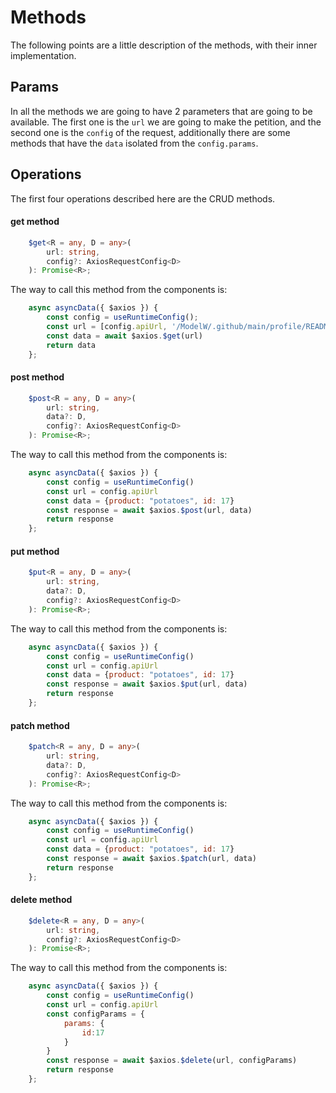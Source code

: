 # Methods

The following points are a little description of the methods, with
their inner implementation.

## Params
In all the methods we are going to have 2 parameters that are going to be available.
The first one is the `url` we are going to make the petition, and the second one is the `config`
of the request, additionally there are some methods that have the `data` isolated from the `config.params`.

## Operations
The first four operations described here are the CRUD methods.

#### get method 

```typescript
    $get<R = any, D = any>(
        url: string,
        config?: AxiosRequestConfig<D>
    ): Promise<R>;
```
The way to call this method from the components is:
```javascript
    async asyncData({ $axios }) {
        const config = useRuntimeConfig();
        const url = [config.apiUrl, '/ModelW/.github/main/profile/README.md'].join("")
        const data = await $axios.$get(url)
        return data
    };
```

#### post method

```typescript
    $post<R = any, D = any>(
        url: string,
        data?: D,
        config?: AxiosRequestConfig<D>
    ): Promise<R>;
```
The way to call this method from the components is:
```javascript
    async asyncData({ $axios }) {
        const config = useRuntimeConfig()
        const url = config.apiUrl
        const data = {product: "potatoes", id: 17}
        const response = await $axios.$post(url, data)
        return response
    };
```

#### put method 

```typescript
    $put<R = any, D = any>(
        url: string,
        data?: D,
        config?: AxiosRequestConfig<D>
    ): Promise<R>;
```
The way to call this method from the components is:
```javascript
    async asyncData({ $axios }) {
        const config = useRuntimeConfig()
        const url = config.apiUrl
        const data = {product: "potatoes", id: 17}
        const response = await $axios.$put(url, data)
        return response
    };
```

#### patch method 

```typescript
    $patch<R = any, D = any>(
        url: string,
        data?: D,
        config?: AxiosRequestConfig<D>
    ): Promise<R>;
```
The way to call this method from the components is:
```javascript
    async asyncData({ $axios }) {
        const config = useRuntimeConfig()
        const url = config.apiUrl
        const data = {product: "potatoes", id: 17}
        const response = await $axios.$patch(url, data)
        return response
    };
```

#### delete method 

```typescript
    $delete<R = any, D = any>(
        url: string,
        config?: AxiosRequestConfig<D>
    ): Promise<R>;
```
The way to call this method from the components is:
```javascript
    async asyncData({ $axios }) {
        const config = useRuntimeConfig()
        const url = config.apiUrl
        const configParams = {
            params: {
                id:17
            }
        }
        const response = await $axios.$delete(url, configParams)
        return response
    };
```

